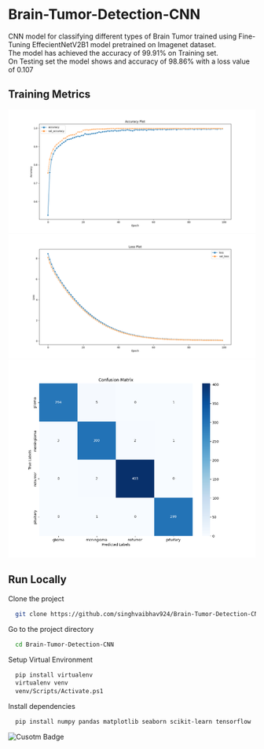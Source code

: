 
# Brain-Tumor-Detection-CNN

CNN model for classifying different types of Brain Tumor trained using Fine-Tuning EffecientNetV2B1 model pretrained on Imagenet dataset.  
The model has achieved the accuracy of 99.91% on Training set.  
On Testing set the model shows and accuracy of 98.86% with a loss value of 0.107
## Training Metrics

![Accuracy Plot](Accuracy%20Plot.png)  
![Loss Plot](Loss%20Plot.png)  
![Confusion Matrix](Confusion%20Matrix.png)



## Run Locally

Clone the project

```bash
  git clone https://github.com/singhvaibhav924/Brain-Tumor-Detection-CNN.git
```

Go to the project directory

```bash
  cd Brain-Tumor-Detection-CNN
```

Setup Virtual Environment

```bash
  pip install virtualenv
  virtualenv venv
  venv/Scripts/Activate.ps1
```

Install dependencies

```bash
  pip install numpy pandas matplotlib seaborn scikit-learn tensorflow
```



![Cusotm Badge](https://img.shields.io/badge/AI-For_Life-purple
)
